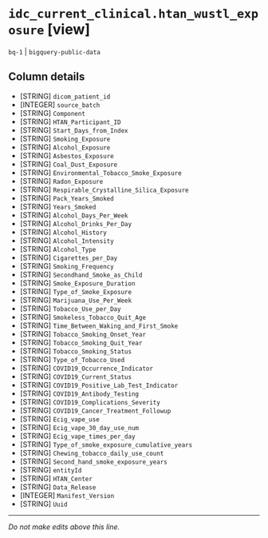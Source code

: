 # `idc_current_clinical.htan_wustl_exposure` [view]
`bq-1` | `bigquery-public-data`

## Column details
* [STRING]    `dicom_patient_id`
* [INTEGER]   `source_batch`
* [STRING]    `Component`
* [STRING]    `HTAN_Participant_ID`
* [STRING]    `Start_Days_from_Index`
* [STRING]    `Smoking_Exposure`
* [STRING]    `Alcohol_Exposure`
* [STRING]    `Asbestos_Exposure`
* [STRING]    `Coal_Dust_Exposure`
* [STRING]    `Environmental_Tobacco_Smoke_Exposure`
* [STRING]    `Radon_Exposure`
* [STRING]    `Respirable_Crystalline_Silica_Exposure`
* [STRING]    `Pack_Years_Smoked`
* [STRING]    `Years_Smoked`
* [STRING]    `Alcohol_Days_Per_Week`
* [STRING]    `Alcohol_Drinks_Per_Day`
* [STRING]    `Alcohol_History`
* [STRING]    `Alcohol_Intensity`
* [STRING]    `Alcohol_Type`
* [STRING]    `Cigarettes_per_Day`
* [STRING]    `Smoking_Frequency`
* [STRING]    `Secondhand_Smoke_as_Child`
* [STRING]    `Smoke_Exposure_Duration`
* [STRING]    `Type_of_Smoke_Exposure`
* [STRING]    `Marijuana_Use_Per_Week`
* [STRING]    `Tobacco_Use_per_Day`
* [STRING]    `Smokeless_Tobacco_Quit_Age`
* [STRING]    `Time_Between_Waking_and_First_Smoke`
* [STRING]    `Tobacco_Smoking_Onset_Year`
* [STRING]    `Tobacco_Smoking_Quit_Year`
* [STRING]    `Tobacco_Smoking_Status`
* [STRING]    `Type_of_Tobacco_Used`
* [STRING]    `COVID19_Occurrence_Indicator`
* [STRING]    `COVID19_Current_Status`
* [STRING]    `COVID19_Positive_Lab_Test_Indicator`
* [STRING]    `COVID19_Antibody_Testing`
* [STRING]    `COVID19_Complications_Severity`
* [STRING]    `COVID19_Cancer_Treatment_Followup`
* [STRING]    `Ecig_vape_use`
* [STRING]    `Ecig_vape_30_day_use_num`
* [STRING]    `Ecig_vape_times_per_day`
* [STRING]    `Type_of_smoke_exposure_cumulative_years`
* [STRING]    `Chewing_tobacco_daily_use_count`
* [STRING]    `Second_hand_smoke_exposure_years`
* [STRING]    `entityId`
* [STRING]    `HTAN_Center`
* [STRING]    `Data_Release`
* [INTEGER]   `Manifest_Version`
* [STRING]    `Uuid`

-------------------------------------------------------------------------------
*Do not make edits above this line.*
